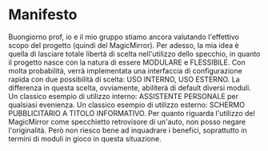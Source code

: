 # Manifesto

Buongiorno prof, io e il mio gruppo stiamo ancora valutando l'effettivo scopo
del progetto (quindi del MagicMirror).
Per adesso, la mia idea è quella di lasciare totale libertà di scelta 
nell'utilizzo dello specchio, in quanto il progetto nasce con la natura
di essere MODULARE e FLESSIBILE.
Con molta probabilità, verrà implementata una interfaccia di configurazione
rapida con due possibilità di scelta: USO INTERNO, USO ESTERNO.
La differenza in questa scelta, ovviamente, abiliterà di default 
diversi moduli.
Un classico esempio di utilizzo interno: ASSISTENTE PERSONALE per qualsiasi
evenienza.
Un classico esempio di utilizzo esterno: SCHERMO PUBBLICITARIO A TITOLO INFORMATIVO.
Per quanto riguarda l'utilizzo del MagicMirror come specchietto retrovisore
di un'auto, non posso negare l'originalità. Però non riesco bene ad inquadrare
i benefici, soprattutto in termini di moduli in gioco in questa situazione.
